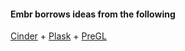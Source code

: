 #### Embr borrows ideas from the following ####

[Cinder](http://github.com/cinder/Cinder) + [Plask](http://github.com/deanm/plask) + [PreGL](http://github.com/deanm/pregl)